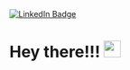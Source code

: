 
<div id="badges">
  <a href="www.linkedin.com/in/uladzimir-tolstsik-0b1256a9">
    <img src="https://img.shields.io/badge/LinkedIn-blue?style=for-the-badge&logo=linkedin&logoColor=white" alt="LinkedIn Badge"/>
  </a>
<h1>
  Hey there!!!
  <img src="https://media.giphy.com/media/hvRJCLFzcasrR4ia7z/giphy.gif" width="30px"/>
</h1>
<img src="https://komarev.com/ghpvc/?username=uladzimirtolstsik&style=flat-square&color=blue" alt=""/>
